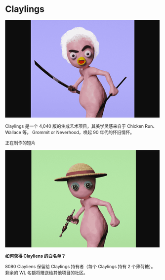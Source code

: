 # Claylings


![gfdn](gfdn.png)

<p>Claylings 是一个 4,040 版的生成艺术项目，其美学灵感来自于 Chicken Run、Wallace 等。 Grommit or Neverhood，唤起 90 年代的怀旧情怀。</p><p>正在制作的短片</p>

![idng](idng.png)

**如何获得 Clayliens 的白名单？**

8080 Clayliens 保留给 Claylings 持有者（每个 Claylings 持有 2 个薄荷糖）。 剩余的 WL 名额将赠送给其他项目的社区。
